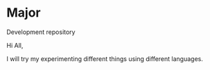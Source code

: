# Major
Development repository

Hi All,

I will try my experimenting different things using different languages.
